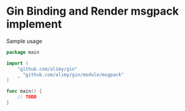 # Gin Binding and Render msgpack implement

Sample usage
```go
package main

import (
	"github.com/alimy/gin"
	_ "github.com/alimy/gin/module/msgpack"
)

func main() {
	// TODO
}
```
